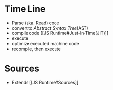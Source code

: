# Time Line
- Parse (aka. Read) code
- convert to _Abstract Syntax Tree_(AST)
- compile code [[JS Runtime#Just-In-Time(JIT)]] 
- execute
- optimize executed machine code
- recompile, then execute
# Sources
- Extends [[JS Runtime#Sources]]